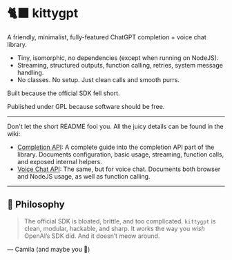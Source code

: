 # 🐈‍⬛ kittygpt

A friendly, minimalist, fully-featured ChatGPT completion + voice chat library.

- Tiny, isomorphic, no dependencies (except when running on NodeJS).
- Streaming, structured outputs, function calling, retries, system message handling.
- No classes. No setup. Just clean calls and smooth purrs.

Built because the official SDK fell short.

Published under GPL because software should be free.

---

Don't let the short README fool you. All the juicy details can be found in the wiki:

- [Completion API](https://github.com/camilaprav/kittygpt/wiki/Completion-API): A complete guide into the completion API part of the library. Documents configuration, basic usage, streaming, function calls, and exposed internal helpers.
- [Voice Chat API](https://github.com/camilaprav/kittygpt/wiki/Voice-Chat-API): The same, but for voice chat. Documents both browser and NodeJS usage, as well as function calling.

---

## 🐾 Philosophy

> The official SDK is bloated, brittle, and too complicated.
> `kittygpt` is clean, modular, hackable, and sharp.
> It works the way you *wish* OpenAI’s SDK did.
> And it doesn’t meow around.

— Camila (and maybe you 💜)
